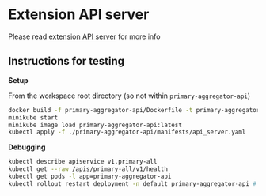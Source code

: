 # Extension API server

Please read [extension API server](../../thesis_resources/findings/extension_api_server.md) for more info

## Instructions for testing

**Setup**

From the workspace root directory (so not within `primary-aggregator-api`)

```sh
docker build -f primary-aggregator-api/Dockerfile -t primary-aggregator-api .
minikube start
minikube image load primary-aggregator-api:latest
kubectl apply -f ./primary-aggregator-api/manifests/api_server.yaml
```

**Debugging**

```sh
kubectl describe apiservice v1.primary-all
kubectl get --raw /apis/primary-all/v1/health
kubectl get pods -l app=primary-aggregator-api
kubectl rollout restart deployment -n default primary-aggregator-api # Doesn't work since we have to set `imagePullPolicy: Never`
```
